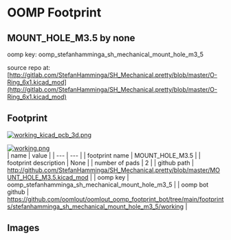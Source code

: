 # OOMP Footprint  
## MOUNT_HOLE_M3.5  by none  
  
oomp key: oomp_stefanhamminga_sh_mechanical_mount_hole_m3_5  
  
source repo at: [http://gitlab.com/StefanHamminga/SH_Mechanical.pretty/blob/master/O-Ring_6x1.kicad_mod](http://gitlab.com/StefanHamminga/SH_Mechanical.pretty/blob/master/O-Ring_6x1.kicad_mod)  
## Footprint  
  
[![working_kicad_pcb_3d.png](working_kicad_pcb_3d_600.png)](working_kicad_pcb_3d.png)  
  
[![working.png](working_600.png)](working.png)  
| name | value | 
| --- | --- | 
| footprint name | MOUNT_HOLE_M3.5 | 
| footprint description | None | 
| number of pads | 2 | 
| github path | http://github.com/StefanHamminga/SH_Mechanical.pretty/blob/master/MOUNT_HOLE_M3.5.kicad_mod | 
| oomp key | oomp_stefanhamminga_sh_mechanical_mount_hole_m3_5 | 
| oomp bot github | https://github.com/oomlout/oomlout_oomp_footprint_bot/tree/main/footprints/stefanhamminga_sh_mechanical_mount_hole_m3_5/working | 
## Images  
